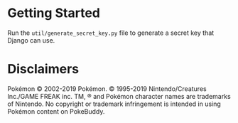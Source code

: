 # Getting Started

Run the `util/generate_secret_key.py` file to generate a secret key that Django can use.

# Disclaimers

Pokémon © 2002-2019 Pokémon. © 1995-2019 Nintendo/Creatures Inc./GAME FREAK inc. TM, ® and Pokémon character names are trademarks of Nintendo.
No copyright or trademark infringement is intended in using Pokémon content on PokeBuddy.